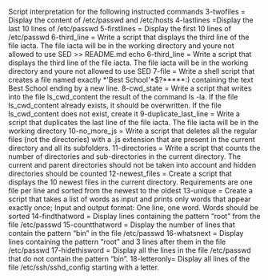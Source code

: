 Script interpretation for the following instructed commands
3-twofiles = Display the content of /etc/passwd and /etc/hosts
4-lastlines =Display the last 10 lines of /etc/passwd
5-firstlines = Display the first 10 lines of /etc/passwd
6-third_line = Write a script that displays the third line of the file iacta. The file iacta will be in the working directory and youre not allowed to use SED >> README.md
echo 6-third_line = Write a script that displays the third line of the file iacta. The file iacta will be in the working directory and youre not allowed to use SED
7-file = Write a shell script that creates a file named exactly \*\'Best School\'\*$\?\*\*\*\*\*:) containing the text Best School ending by a new line.
8-cwd_state = Write a script that writes into the file ls_cwd_content the result of the command ls -la. If the file ls_cwd_content already exists, it should be overwritten. If the file ls_cwd_content does not exist, create it
9-duplicate_last_line = Write a script that duplicates the last line of the file iacta. The file iacta will be in the working directory
10-no_more_js = Write a script that deletes all the regular files (not the directories) with a .js extension that are present in the current directory and all its subfolders.
11-directories = Write a script that counts the number of directories and sub-directories in the current directory. The current and parent directories should not be taken into account and hidden directories should be counted
12-newest_files = Create a script that displays the 10 newest files in the current directory. Requirements are one file per line and sorted from the newest to the oldest
13-unique = Create a script that takes a list of words as input and prints only words that appear exactly once; Input and output format: One line, one word. Words should be sorted
14-findthatword = Display lines containing the pattern “root” from the file /etc/passwd
15-countthatword = Display the number of lines that contain the pattern “bin” in the file /etc/passwd
16-whatsnext = Display lines containing the pattern “root” and 3 lines after them in the file /etc/passwd
17-hidethisword = Display all the lines in the file /etc/passwd that do not contain the pattern “bin”.
18-letteronly= Display all lines of the file /etc/ssh/sshd_config starting with a letter.
